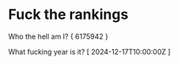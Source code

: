 # Fuck the rankings

Who the hell am I?
{ 6175942 }

What fucking year is it?
[ 2024-12-17T10:00:00Z ]
